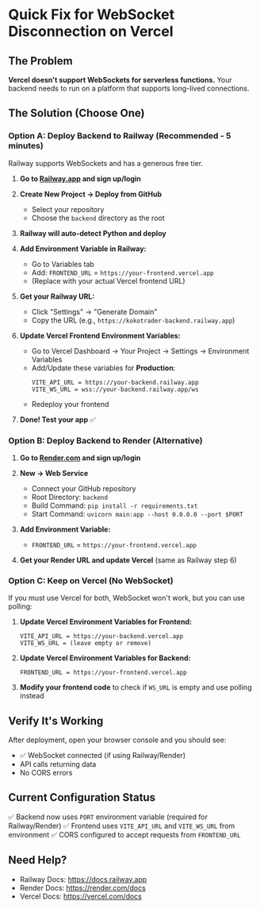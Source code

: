 # Quick Fix for WebSocket Disconnection on Vercel

## The Problem

**Vercel doesn't support WebSockets for serverless functions.** Your backend needs to run on a platform that supports long-lived connections.

## The Solution (Choose One)

### Option A: Deploy Backend to Railway (Recommended - 5 minutes)

Railway supports WebSockets and has a generous free tier.

1. **Go to [Railway.app](https://railway.app) and sign up/login**

2. **Create New Project → Deploy from GitHub**
   - Select your repository
   - Choose the `backend` directory as the root

3. **Railway will auto-detect Python and deploy**

4. **Add Environment Variable in Railway:**
   - Go to Variables tab
   - Add: `FRONTEND_URL` = `https://your-frontend.vercel.app`
   - (Replace with your actual Vercel frontend URL)

5. **Get your Railway URL:**
   - Click "Settings" → "Generate Domain"
   - Copy the URL (e.g., `https://kokotrader-backend.railway.app`)

6. **Update Vercel Frontend Environment Variables:**
   - Go to Vercel Dashboard → Your Project → Settings → Environment Variables
   - Add/Update these variables for **Production**:
     ```
     VITE_API_URL = https://your-backend.railway.app
     VITE_WS_URL = wss://your-backend.railway.app/ws
     ```
   - Redeploy your frontend

7. **Done! Test your app** ✅

### Option B: Deploy Backend to Render (Alternative)

1. **Go to [Render.com](https://render.com) and sign up/login**

2. **New → Web Service**
   - Connect your GitHub repository
   - Root Directory: `backend`
   - Build Command: `pip install -r requirements.txt`
   - Start Command: `uvicorn main:app --host 0.0.0.0 --port $PORT`

3. **Add Environment Variable:**
   - `FRONTEND_URL` = `https://your-frontend.vercel.app`

4. **Get your Render URL and update Vercel** (same as Railway step 6)

### Option C: Keep on Vercel (No WebSocket)

If you must use Vercel for both, WebSocket won't work, but you can use polling:

1. **Update Vercel Environment Variables for Frontend:**
   ```
   VITE_API_URL = https://your-backend.vercel.app
   VITE_WS_URL = (leave empty or remove)
   ```

2. **Update Vercel Environment Variables for Backend:**
   ```
   FRONTEND_URL = https://your-frontend.vercel.app
   ```

3. **Modify your frontend code** to check if `WS_URL` is empty and use polling instead

## Verify It's Working

After deployment, open your browser console and you should see:
- ✅ WebSocket connected (if using Railway/Render)
- API calls returning data
- No CORS errors

## Current Configuration Status

✅ Backend now uses `PORT` environment variable (required for Railway/Render)
✅ Frontend uses `VITE_API_URL` and `VITE_WS_URL` from environment
✅ CORS configured to accept requests from `FRONTEND_URL`

## Need Help?

- Railway Docs: https://docs.railway.app
- Render Docs: https://render.com/docs
- Vercel Docs: https://vercel.com/docs

